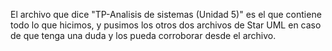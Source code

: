 El archivo que dice "TP-Analisis de sistemas (Unidad 5)" es el que contiene todo lo que hicimos, y pusimos los otros dos archivos de Star UML en caso de que tenga una duda y los pueda corroborar desde el archivo.
